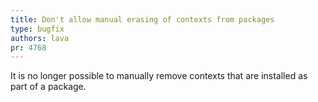 ```yaml
---
title: Don't allow manual erasing of contexts from packages
type: bugfix
authors: lava
pr: 4768
---
```


It is no longer possible to manually remove contexts
that are installed as part of a package.

